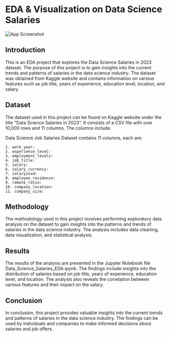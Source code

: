 
# EDA & Visualization on Data Science Salaries





![App Screenshot](https://user-images.githubusercontent.com/97950473/253749724-c2187757-ad25-4818-bdaf-e0e4b404ba46.jpg)
## Introduction

This is an EDA project that explores the Data Science Salaries in 2023 dataset. The purpose of this project is to gain insights into the current trends and patterns of salaries in the data science industry. The dataset was obtained from Kaggle website and contains information on various features such as job title, years of experience, education level, location, and salary.


## Dataset

The dataset used in this project can be found on Kaggle website under the title "Data Science Salaries in 2023". It consists of a CSV file with over 10,000 rows and 11 columns. The columns include:

Data Science Job Salaries Dataset contains 11 columns, each are:

    1. work_year:
    2. experience_level:
    3. employment_levelz:
    4. job_title:
    5. salary:
    6. salary_currency:
    7. salaryinsd:
    8. employee_residence:
    9. remote_ratio:
    10. company_location:
    11. company_size:


## Methodology

The methodology used in this project involves performing exploratory data analysis on the dataset to gain insights into the patterns and trends of salaries in the data science industry. The analysis includes data cleaning, data visualization, and statistical analysis.





## Results

The results of the analysis are presented in the Jupyter Notebook file Data_Science_Salaries_EDA.ipynb. The findings include insights into the distribution of salaries based on job title, years of experience, education level, and location. The analysis also reveals the correlation between various features and their impact on the salary.



## Conclusion

In conclusion, this project provides valuable insights into the current trends and patterns of salaries in the data science industry. The findings can be used by individuals and companies to make informed decisions about salaries and job offers.

